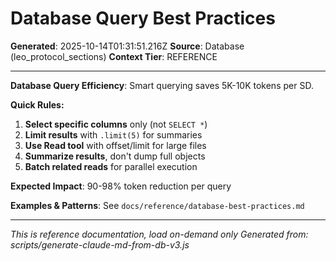 # Database Query Best Practices

**Generated**: 2025-10-14T01:31:51.216Z
**Source**: Database (leo_protocol_sections)
**Context Tier**: REFERENCE

---

**Database Query Efficiency**: Smart querying saves 5K-10K tokens per SD.

**Quick Rules:**
1. **Select specific columns** only (not `SELECT *`)
2. **Limit results** with `.limit(5)` for summaries
3. **Use Read tool** with offset/limit for large files
4. **Summarize results**, don't dump full objects
5. **Batch related reads** for parallel execution

**Expected Impact**: 90-98% token reduction per query

**Examples & Patterns**: See `docs/reference/database-best-practices.md`

---

*This is reference documentation, load on-demand only*
*Generated from: scripts/generate-claude-md-from-db-v3.js*
